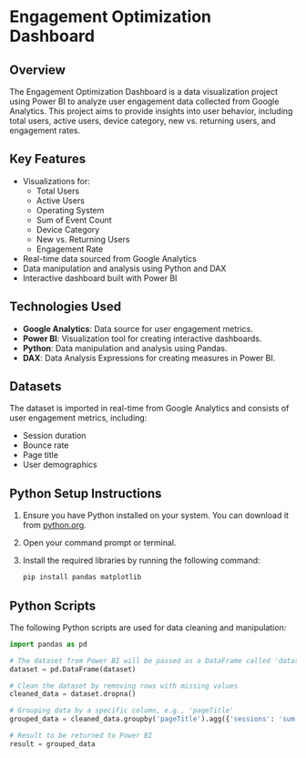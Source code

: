 # Engagement Optimization Dashboard

## Overview
The Engagement Optimization Dashboard is a data visualization project using Power BI to analyze user engagement data collected from Google Analytics. This project aims to provide insights into user behavior, including total users, active users, device category, new vs. returning users, and engagement rates.

## Key Features
- Visualizations for:
  - Total Users
  - Active Users
  - Operating System
  - Sum of Event Count
  - Device Category
  - New vs. Returning Users
  - Engagement Rate
- Real-time data sourced from Google Analytics
- Data manipulation and analysis using Python and DAX
- Interactive dashboard built with Power BI

## Technologies Used
- **Google Analytics**: Data source for user engagement metrics.
- **Power BI**: Visualization tool for creating interactive dashboards.
- **Python**: Data manipulation and analysis using Pandas.
- **DAX**: Data Analysis Expressions for creating measures in Power BI.

## Datasets
The dataset is imported in real-time from Google Analytics and consists of user engagement metrics, including:
- Session duration
- Bounce rate
- Page title
- User demographics

## Python Setup Instructions

1. Ensure you have Python installed on your system. You can download it from [python.org](https://www.python.org/downloads/).

2. Open your command prompt or terminal.

3. Install the required libraries by running the following command:
   ```bash
   pip install pandas matplotlib


## Python Scripts
The following Python scripts are used for data cleaning and manipulation:
```python
import pandas as pd

# The dataset from Power BI will be passed as a DataFrame called 'dataset'
dataset = pd.DataFrame(dataset)

# Clean the dataset by removing rows with missing values
cleaned_data = dataset.dropna()

# Grouping data by a specific column, e.g., 'pageTitle'
grouped_data = cleaned_data.groupby('pageTitle').agg({'sessions': 'sum'}).reset_index()

# Result to be returned to Power BI
result = grouped_data
